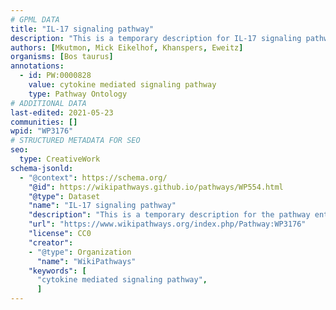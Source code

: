 ```yaml
---
# GPML DATA
title: "IL-17 signaling pathway"
description: "This is a temporary description for IL-17 signaling pathway"
authors: [Mkutmon, Mick Eikelhof, Khanspers, Eweitz]
organisms: [Bos taurus]
annotations:
  - id: PW:0000828
    value: cytokine mediated signaling pathway
    type: Pathway Ontology
# ADDITIONAL DATA
last-edited: 2021-05-23
communities: []
wpid: "WP3176"
# STRUCTURED METADATA FOR SEO
seo:
  type: CreativeWork
schema-jsonld:
  - "@context": https://schema.org/
    "@id": https://wikipathways.github.io/pathways/WP554.html
    "@type": Dataset
    "name": "IL-17 signaling pathway"
    "description": "This is a temporary description for the pathway entitled: IL-17 signaling pathway"
    "url": "https://www.wikipathways.org/index.php/Pathway:WP3176"
    "license": CC0
    "creator":
    - "@type": Organization
      "name": "WikiPathways"
    "keywords": [
      "cytokine mediated signaling pathway",
      ]
---
```

